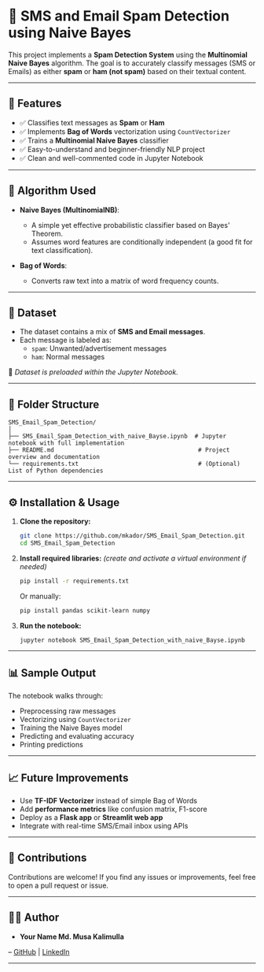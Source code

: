 # 📧 SMS and Email Spam Detection using Naive Bayes

This project implements a **Spam Detection System** using the **Multinomial Naive Bayes** algorithm. The goal is to accurately classify messages (SMS or Emails) as either **spam** or **ham (not spam)** based on their textual content.

---

## 🚀 Features

- ✅ Classifies text messages as **Spam** or **Ham**
- ✅ Implements **Bag of Words** vectorization using `CountVectorizer`
- ✅ Trains a **Multinomial Naive Bayes** classifier
- ✅ Easy-to-understand and beginner-friendly NLP project
- ✅ Clean and well-commented code in Jupyter Notebook

---

## 🧠 Algorithm Used

- **Naive Bayes (MultinomialNB)**:
  - A simple yet effective probabilistic classifier based on Bayes' Theorem.
  - Assumes word features are conditionally independent (a good fit for text classification).
  
- **Bag of Words**:
  - Converts raw text into a matrix of word frequency counts.

---

## 🧾 Dataset

- The dataset contains a mix of **SMS and Email messages**.
- Each message is labeled as:
  - `spam`: Unwanted/advertisement messages
  - `ham`: Normal messages

📂 *Dataset is preloaded within the Jupyter Notebook.*

---

## 📁 Folder Structure

```
SMS_Email_Spam_Detection/
│
├── SMS_Email_Spam_Detection_with_naive_Bayse.ipynb  # Jupyter notebook with full implementation
├── README.md                                         # Project overview and documentation
└── requirements.txt                                  # (Optional) List of Python dependencies
```

---

## ⚙️ Installation & Usage

1. **Clone the repository:**
   ```bash
   git clone https://github.com/mkador/SMS_Email_Spam_Detection.git
   cd SMS_Email_Spam_Detection
   ```

2. **Install required libraries:**
   *(create and activate a virtual environment if needed)*
   ```bash
   pip install -r requirements.txt
   ```

   Or manually:
   ```bash
   pip install pandas scikit-learn numpy
   ```

3. **Run the notebook:**
   ```bash
   jupyter notebook SMS_Email_Spam_Detection_with_naive_Bayse.ipynb
   ```

---

## 📊 Sample Output

The notebook walks through:

- Preprocessing raw messages
- Vectorizing using `CountVectorizer`
- Training the Naive Bayes model
- Predicting and evaluating accuracy
- Printing predictions

---

## 📈 Future Improvements

- Use **TF-IDF Vectorizer** instead of simple Bag of Words
- Add **performance metrics** like confusion matrix, F1-score
- Deploy as a **Flask app** or **Streamlit web app**
- Integrate with real-time SMS/Email inbox using APIs

---

## 🤝 Contributions

Contributions are welcome! If you find any issues or improvements, feel free to open a pull request or issue.

---

## 🧑‍💻 Author

- **Your Name Md. Musa Kalimulla**
   
– [GitHub](https://github.com/mkador) | [LinkedIn](https://www.linkedin.com/in/md-musa-kalimulla169/)

---


